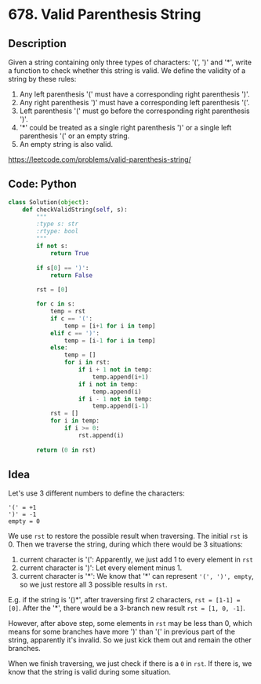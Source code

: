 # 678. Valid Parenthesis String
## Description
Given a string containing only three types of characters: '(', ')' and '\*', write a function to check whether this string is valid. 
We define the validity of a string by these rules:

1. Any left parenthesis '(' must have a corresponding right parenthesis ')'.
2. Any right parenthesis ')' must have a corresponding left parenthesis '('.
3. Left parenthesis '(' must go before the corresponding right parenthesis ')'.
4. '\*' could be treated as a single right parenthesis ')' or a single left parenthesis '(' or an empty string.
5. An empty string is also valid.

https://leetcode.com/problems/valid-parenthesis-string/

## Code: Python
```python
class Solution(object):
    def checkValidString(self, s):
        """
        :type s: str
        :rtype: bool
        """
        if not s:
            return True
        
        if s[0] == ')':
            return False
        
        rst = [0]

        for c in s:
            temp = rst
            if c == '(':
                temp = [i+1 for i in temp]
            elif c == ')':
                temp = [i-1 for i in temp]
            else:
                temp = []
                for i in rst:
                    if i + 1 not in temp:
                        temp.append(i+1)
                    if i not in temp:
                        temp.append(i)
                    if i - 1 not in temp:
                        temp.append(i-1)
            rst = []
            for i in temp:
                if i >= 0:
                    rst.append(i)
        
        return (0 in rst)               
```

## Idea
Let's use 3 different numbers to define the characters: 
```
'(' = +1
')' = -1
empty = 0
```
We use `rst` to restore the possible result when traversing. The initial `rst` is 0.
Then we traverse the string, during which there would be 3 situations:
1. current character is '(': Apparently, we just add 1 to every element in `rst`
2. current character is ')': Let every element minus 1. 
3. current character is '\*': We know that '\*' can represent `'(', ')', empty`, so we just restore all 3 possible results in `rst`.

E.g. if the string is '()\*', after traversing first 2 characters, `rst = [1-1] = [0]`. After the '\*', there would be a 3-branch new result `rst = [1, 0, -1]`.

However, after above step, some elements in `rst` may be less than 0, which means for some branches have more ')' than '(' in previous part of the string, apparently it's invalid. So we just kick them out and remain the other branches.

When we finish traversing, we just check if there is a `0` in `rst`. If there is, we know that the string is valid during some situation.


